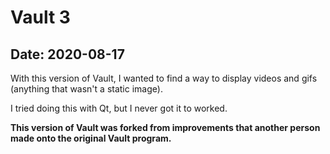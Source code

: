 # Vault 3

## Date: 2020-08-17

With this version of Vault, I wanted to find a way to display videos and gifs (anything that wasn't a static image).

I tried doing this with Qt, but I never got it to worked.

**This version of Vault was forked from improvements that another person made onto the original Vault program.**